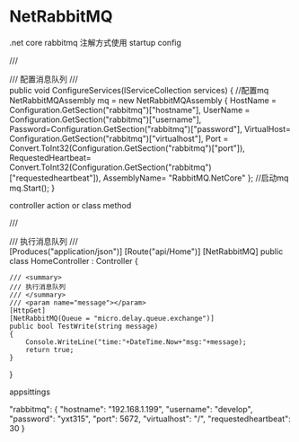 # NetRabbitMQ
.net core rabbitmq 注解方式使用
startup config

/// <summary>
/// 配置消息队列
/// </summary>
        public void ConfigureServices(IServiceCollection services)
        {
            //配置mq
            NetRabbitMQAssembly mq = new NetRabbitMQAssembly
            {
                HostName = Configuration.GetSection("rabbitmq")["hostname"],
                UserName = Configuration.GetSection("rabbitmq")["username"],
                Password=Configuration.GetSection("rabbitmq")["password"],
                VirtualHost= Configuration.GetSection("rabbitmq")["virtualhost"],
                Port = Convert.ToInt32(Configuration.GetSection("rabbitmq")["port"]),
                RequestedHeartbeat= Convert.ToInt32(Configuration.GetSection("rabbitmq")["requestedheartbeat"]),
                AssemblyName= "RabbitMQ.NetCore"
            };
            //启动mq
            mq.Start();
        }

controller action or class method

/// <summary>
/// 执行消息队列
/// </summary>
[Produces("application/json")]
[Route("api/Home")]
[NetRabbitMQ]
public class HomeController : Controller
{

    /// <summary>
    /// 执行消息队列
    /// </summary>
    /// <param name="message"></param>
    [HttpGet]
    [NetRabbitMQ(Queue = "micro.delay.queue.exchange")]
    public bool TestWrite(string message)
    {
        Console.WriteLine("time:"+DateTime.Now+"msg:"+message);
        return true;
    }
}

appsittings

  "rabbitmq": {
    "hostname": "192.168.1.199",
    "username": "develop",
    "password": "yxt315",
    "port": 5672,
    "virtualhost": "/",
    "requestedheartbeat": 30
  }
